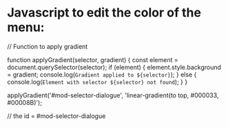 # Javascript to edit the color of the menu:

// Function to apply gradient

function applyGradient(selector, gradient) {
  const element = document.querySelector(selector);
  if (element) {
    element.style.background = gradient;
    console.log(`Gradient applied to ${selector}`);
  } else {
    console.log(`Element with selector ${selector} not found`);
  }
}

applyGradient('#mod-selector-dialogue', 'linear-gradient(to top, #000033, #00008B)');

// the id = #mod-selector-dialogue
